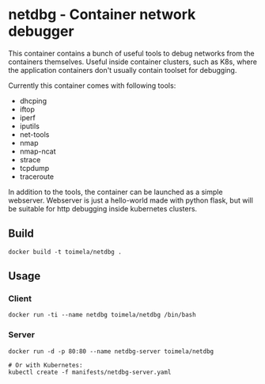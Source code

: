 # netdbg - Container network debugger

This container contains a bunch of useful tools to debug networks from the containers themselves. Useful inside container clusters, such as K8s, where the application containers don't usually contain toolset for debugging.

Currently this container comes with following tools:
* dhcping
* iftop
* iperf
* iputils
* net-tools
* nmap
* nmap-ncat
* strace
* tcpdump
* traceroute

In addition to the tools, the container can be launched as a simple webserver. Webserver is just a hello-world made with python flask, but will be suitable for http debugging inside kubernetes clusters.

## Build

```
docker build -t toimela/netdbg .
```

## Usage

### Client
```
docker run -ti --name netdbg toimela/netdbg /bin/bash
```

### Server
```
docker run -d -p 80:80 --name netdbg-server toimela/netdbg

# Or with Kubernetes:
kubectl create -f manifests/netdbg-server.yaml
```
